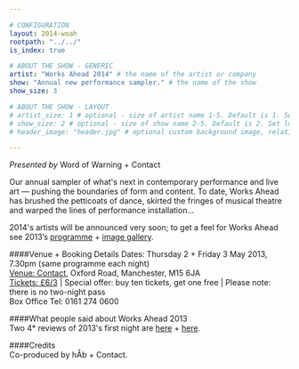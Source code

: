 ```yaml
---

# CONFIGURATION
layout: 2014-woah
rootpath: "../../"
is_index: true

# ABOUT THE SHOW - GENERIC
artist: "Works Ahead 2014" # the name of the artist or company
show: "Annual new performance sampler." # the name of the show
show_size: 3

# ABOUT THE SHOW - LAYOUT
# artist_size: 1 # optional - size of artist name 1-5. Default is 1. Set longer names to lower values
# show_size: 2 # optional - size of show name 2-5. Default is 2. Set longer names to lower values
# header_image: "header.jpg" # optional custom background image, relative to current page

---
```

*Presented by* Word of Warning + Contact
         
Our annual sampler of what's next in contemporary performance and live art — pushing the boundaries of form and content. To date, Works Ahead has brushed the petticoats of dance, skirted the fringes of musical theatre and warped the lines of performance installation\...
          
2014's artists will be announced very soon; to get a feel for Works Ahead see 2013’s [programme](/archive/2013-worksahead) + [image gallery](/galleries/2013-woah).     
              
####Venue + Booking Details
Dates: Thursday 2 + Friday 3 May 2013, 7.30pm (same programme each night)    
[Venue: Contact](http://contactmcr.com/visit/getting-here/), Oxford Road, Manchester, M15 6JA    
[Tickets: £6/3](https://contactmcr.com/whats-on/13071-works-ahead-2014/booking/) | Special offer: buy ten tickets, get one free | Please note: there is no two-night pass    
Box Office Tel: 0161 274 0600   
       
####What people said about Works Ahead 2013    
Two 4* reviews of 2013's first night are [here](http://www.whatsonstage.com/blackpool-theatre/reviews/05-2013/works-ahead-manchester_316.html) + [here](http://thegoodreview.co.uk/2013/05/works-ahead-the-contact-theatre-manchester/).    
        
####Credits         
Co-produced by hÅb + Contact.
